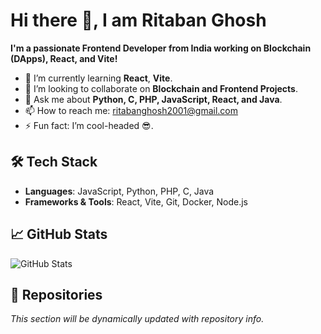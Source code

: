 # Hi there 👋, I am Ritaban Ghosh

**I'm a passionate Frontend Developer from India working on Blockchain (DApps), React, and Vite!**

- 🌱 I’m currently learning **React**, **Vite**.
- 👯 I’m looking to collaborate on **Blockchain and Frontend Projects**.
- 💬 Ask me about **Python, C, PHP, JavaScript, React, and Java**.
- 📫 How to reach me: [ritabanghosh2001@gmail.com](mailto:ritabanghosh2001@gmail.com)
- ⚡ Fun fact: I’m cool-headed 😎.

## 🛠 Tech Stack
- **Languages**: JavaScript, Python, PHP, C, Java
- **Frameworks & Tools**: React, Vite, Git, Docker, Node.js

## 📈 GitHub Stats
![GitHub Stats](https://github-readme-stats.vercel.app/api?username=ritaban06&show_icons=true)

## 🌟 Repositories
<!-- REPO LIST START -->
*This section will be dynamically updated with repository info.*
<!-- REPO LIST END -->

